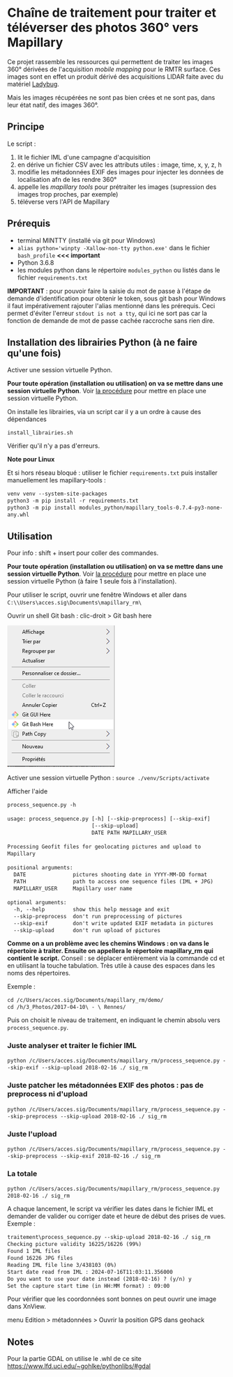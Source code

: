# Chaîne de traitement pour traiter et téléverser des photos 360° vers Mapillary

Ce projet rassemble les ressources qui permettent de traiter les images 360° dérivées de l'acquisition *mobile mapping* pour le RMTR surface. Ces images sont en effet un produit dérivé des acquisitions LIDAR faite avec du matériel [Ladybug](https://www.flir.fr/products/ladybug5plus/).

Mais les images récupérées ne sont pas bien crées et ne sont pas, dans leur état natif, des images 360°.


## Principe

Le script :
1. lit le fichier IML d'une campagne d'acquisition
2. en dérive un fichier CSV avec les attributs utiles : image, time, x, y, z, h
3. modifie les métadonnées EXIF des images pour injecter les données de localisation afn de les rendre 360°
4. appelle les *mapillary tools* pour prétraiter les images (supression des images trop proches, par exemple)
5. téléverse vers l'API de Mapillary


## Prérequis

- terminal MINTTY (installé via git pour Windows)
- `alias python='winpty -Xallow-non-tty python.exe'` dans le fichier `bash_profile` **<<< important**
- Python 3.6.8
- les modules python dans le répertoire `modules_python` ou listés dans le fichier `requirements.txt`


**IMPORTANT** : pour pouvoir faire la saisie du mot de passe à l'étape de demande d'identification pour obtenir le token, sous git bash pour Windows il faut impérativement rajouter l'alias mentionné dans les prérequis. Ceci permet d'éviter l'erreur `stdout is not a tty`, qui ici ne sort pas car la fonction de demande de mot de passe cachée raccroche sans rien dire.




## Installation des librairies Python (à ne faire qu'une fois)

Activer une session virtuelle Python.

**Pour toute opération (installation ou utilisation) on va se mettre dans une session virtuelle Python**. Voir [la procédure](python_venv.md) pour mettre en place une session virtuelle Python.


On installe les librairies, via un script car il y a un ordre à cause des dépendances

	install_librairies.sh

Vérifier qu'il n'y a pas d'erreurs.

**Note pour Linux**

Et si hors réseau bloqué : utiliser le fichier `requirements.txt` puis installer manuellement les mapillary-tools :

```
venv venv --system-site-packages
python3 -m pip install -r requirements.txt
python3 -m pip install modules_python/mapillary_tools-0.7.4-py3-none-any.whl
```


## Utilisation

Pour info : shift + insert pour coller des commandes.

**Pour toute opération (installation ou utilisation) on va se mettre dans une session virtuelle Python**. Voir [la procédure](python_venv.md) pour mettre en place une session virtuelle Python (à faire 1 seule fois à l'installation).


Pour utiliser le script, ouvrir une fenêtre Windows et aller dans `C:\\Users\acces.sig\Documents\mapillary_rm\`

Ouvrir un shell Git bash : clic-droit > Git bash here

![](images/git_bash.png)


Activer une session virtuelle Python : `source ./venv/Scripts/activate`


Afficher l'aide

	process_sequence.py -h
	
	usage: process_sequence.py [-h] [--skip-preprocess] [--skip-exif]
							   [--skip-upload]
							   DATE PATH MAPILLARY_USER

	Processing Geofit files for geolocating pictures and upload to Mapillary

	positional arguments:
	  DATE               pictures shooting date in YYYY-MM-DD format
	  PATH               path to access one sequence files (IML + JPG)
	  MAPILLARY_USER     Mapillary user name

	optional arguments:
	  -h, --help         show this help message and exit
	  --skip-preprocess  don't run preprocessing of pictures
	  --skip-exif        don't write updated EXIF metadata in pictures
	  --skip-upload      don't run upload of pictures



**Comme on a un problème avec les chemins Windows : on va dans le répertoire à traiter. Ensuite on appellera le répertoire mapillary_rm qui contient le script.** Conseil : se déplacer entièrement via la commande cd et en utilisant la touche tabulation. Très utile à cause des espaces dans les noms des répertoires.

Exemple :

	cd /c/Users/acces.sig/Documents/mapillary_rm/demo/
	cd /h/3_Photos/2017-04-10\ - \ Rennes/
	

Puis on choisit le niveau de traitement, en indiquant le chemin absolu vers `process_sequence.py`. 


### Juste analyser et traiter le fichier IML

	
	python /c/Users/acces.sig/Documents/mapillary_rm/process_sequence.py --skip-exif --skip-upload 2018-02-16 ./ sig_rm
	


### Juste patcher les métadonnées EXIF des photos : pas de preprocess ni d'upload

	python /c/Users/acces.sig/Documents/mapillary_rm/process_sequence.py --skip-preprocess --skip-upload 2018-02-16 ./ sig_rm
	
	

### Juste l'upload

	python /c/Users/acces.sig/Documents/mapillary_rm/process_sequence.py --skip-preprocess --skip-exif 2018-02-16 ./ sig_rm


### La totale

	python /c/Users/acces.sig/Documents/mapillary_rm/process_sequence.py 2018-02-16 ./ sig_rm



A chaque lancement, le script va vérifier les dates dans le fichier IML et demander de valider ou corriger date et heure de début des prises de vues.
Exemple :


	traitement\process_sequence.py --skip-upload 2018-02-16 ./ sig_rm
	Checking picture validity 16225/16226 (99%)
	Found 1 IML files
	Found 16226 JPG files
	Reading IML file line 3/438103 (0%)
	Start date read from IML : 2024-07-16T11:03:11.356000
	Do you want to use your date instead (2018-02-16) ? (y/n) y
	Set the capture start time (in HH:MM format) : 09:00   



Pour vérifier que les coordonnées sont bonnes on peut ouvrir une image dans XnView.

menu Edition > métadonnées > Ouvrir la position GPS dans geohack



## Notes

Pour la partie GDAL on utilise le .whl de ce site 
https://www.lfd.uci.edu/~gohlke/pythonlibs/#gdal

